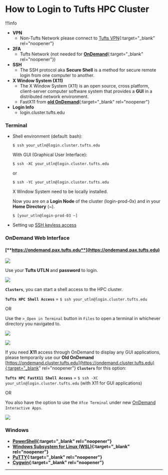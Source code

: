 # How to Login to Tufts HPC Cluster

!!!info
 - **VPN**
   - Non-Tufts Network please connect to [Tufts VPN](https://access.tufts.edu/vpn){:target="_blank" rel="noopener"}
 - **2FA**
   - Tufts Network (not needed for [**OnDemand**](https://ondemand.pax.tufts.edu){:target="_blank" rel="noopener"})
 - **SSH**
   - The SSH protocol aka **Secure Shell** is a method for secure remote login from one computer to another. 
 - **X Window System (X11)**
   - The X Window System (X11) is an open source, cross platform,  client-server computer software system that provides a **GUI** in a  distributed network environment.
   - FastX11 from  [__old OnDemand__](https://ondemand.cluster.tufts.edu){:target="_blank" rel="noopener"}
 - **Login Info**
   - login.cluster.tufts.edu


### **Terminal** 

  - Shell environment (default: bash):

    `$ ssh your_utln@login.cluster.tufts.edu`

    With GUI (Graphical User Interface):

    `$ ssh -XC your_utln@login.cluster.tufts.edu`

    or

    `$ ssh -YC your_utln@login.cluster.tufts.edu`

    X Window System need to be locally installed.

    Now you are on a **Login Node** of the cluster (login-prod-0x) and in your **Home Directory** (~). 
    
    `$ [your_utln@login-prod-03 ~]`

  * Setting up [SSH keyless access](_https://www.tecmint.com/ssh-passwordless-login-using-ssh-keygen-in-5-easy-steps/_)


### **OnDemand Web Interface**

#### [**https://ondemand.pax.tufts.edu**](https://ondemand.pax.tufts.edu)

![](images/login.png)

Use your **Tufts UTLN** and **password** to login. 


![](images/Clusters.png)

__`Clusters`__, you can start a shell access to the HPC cluster. 

**`Tufts HPC Shell Access`** = `$ ssh your_utln@login.cluster.tufts.edu`

OR

Use the `>_Open in Terminal` button in `Files` to open a terminal in whichever directory you navigated to.

![](images/Files.png)


![](images/Home.png)

If you need **X11** access through OnDemand to display any GUI applications, please temporarily use our **Old OnDemand** [https://ondemand.cluster.tufts.edu](https://ondemand.cluster.tufts.edu){:target="_blank" rel="noopener"} **`Clusters`** for this option:

**`Tufts HPC FastX11 Shell Access`** = `$ ssh -XC your_utln@login.cluster.tufts.edu` (with X11 for GUI applications)

OR 

You also have the option to use the `Xfce Terminal` under new  [OnDemand](https://ondemand.pax.tufts.edu) `Interactive Apps`.

![](images/InteractiveApps.png)

### **Windows**
- **[PowerShell](https://docs.microsoft.com/en-us/powershell/scripting/learn/remoting/ssh-remoting-in-powershell-core?view=powershell-7.2){:target="_blank" rel="noopener"}**
- **[Windows Subsystem for Linux (WSL)](https://docs.microsoft.com/en-us/windows/wsl/about){:target="_blank" rel="noopener"}**
- **[PuTTY](https://www.putty.org/){:target="_blank" rel="noopener"}**     
- **[Cygwin](https://www.cygwin.com/){:target="_blank" rel="noopener"}**  

---
